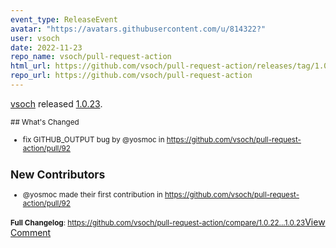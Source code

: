 ```yaml
---
event_type: ReleaseEvent
avatar: "https://avatars.githubusercontent.com/u/814322?"
user: vsoch
date: 2022-11-23
repo_name: vsoch/pull-request-action
html_url: https://github.com/vsoch/pull-request-action/releases/tag/1.0.23
repo_url: https://github.com/vsoch/pull-request-action
---
```


<a href='https://github.com/vsoch' target='_blank'>vsoch</a> released <a href='https://github.com/vsoch/pull-request-action/releases/tag/1.0.23' target='_blank'>1.0.23</a>.

<small>## What's Changed
* fix GITHUB_OUTPUT bug by @yosmoc in https://github.com/vsoch/pull-request-action/pull/92

## New Contributors
* @yosmoc made their first contribution in https://github.com/vsoch/pull-request-action/pull/92

**Full Changelog**: https://github.com/vsoch/pull-request-action/compare/1.0.22...1.0.23</small><a href='https://github.com/vsoch/pull-request-action/releases/tag/1.0.23' target='_blank'>View Comment</a>